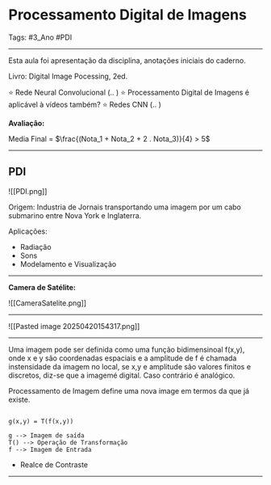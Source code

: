 # Processamento Digital de Imagens

Tags: #3_Ano #PDI 

---

Esta aula foi apresentação da disciplina, anotações iniciais do caderno.

Livro: Digital Image Pocessing, 2ed.

⭐ Rede Neural Convolucional (.. )
⭐ Processamento Digital de Imagens é aplicável à vídeos também? 
⭐ Redes CNN (.. )

**Avaliaçâo:**

Media Final = $\frac{(Nota_1 + Nota_2 + 2 . Nota_3)}{4} > 5$  

---

## PDI

![[PDI.png]]

Origem: Industria de Jornais transportando uma imagem por um cabo submarino entre Nova York e Inglaterra.

Aplicações: 
- Radiação
- Sons
- Modelamento e Visualização

---

**Camera de Satélite:**

![[CameraSatelite.png]]

---

![[Pasted image 20250420154317.png]]

---

Uma imagem pode ser definida como uma função bidimensinoal f(x,y), onde x e y sâo coordenadas espaciais e a amplitude de f é chamada instensidade da imagem no local, se x,y e amplitude são valores finitos e discretos, diz-se que a imagemé digital. Caso contrário é analógico.

Processamento de Imagem define uma nova image em termos da que já existe.

```

g(x,y) = T(f(x,y))

g --> Imagem de saída
T() --> Operação de Transformação
f --> Imagem de Entrada

```

- Realce de Contraste

---
